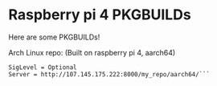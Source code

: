 Raspberry pi 4 PKGBUILDs
===========
Here are some PKGBUILDs!

Arch Linux repo: (Built on raspberry pi 4, aarch64)
```[raspi_aarch64]
SigLevel = Optional
Server = http://107.145.175.222:8000/my_repo/aarch64/```